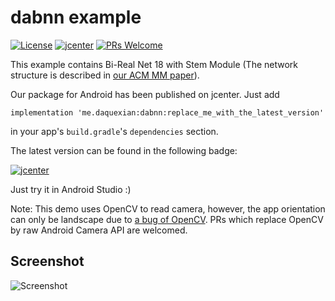 # dabnn example

[![License](https://img.shields.io/badge/license-BSD--3--Clause-blue.svg)](LICENSE) 
[![jcenter](https://img.shields.io/badge/dynamic/json.svg?label=jcenter&query=name&url=https%3A%2F%2Fapi.bintray.com%2Fpackages%2Fdaquexian566%2Fmaven%2Fdabnn%2Fversions%2F_latest)](https://bintray.com/daquexian566/maven/dabnn/_latestVersion)
[![PRs Welcome](https://img.shields.io/badge/PRs-welcome-brightgreen.svg)](https://github.com/JDAI-CV/dabnn-example/pulls)

This example contains Bi-Real Net 18 with Stem Module (The network structure is described in [our ACM MM paper](https://arxiv.org/abs/1908.05858)). 

Our package for Android has been published on jcenter. Just add

```
implementation 'me.daquexian:dabnn:replace_me_with_the_latest_version'
```

in your app's `build.gradle`'s `dependencies` section.

The latest version can be found in the following badge:

[![jcenter](https://img.shields.io/badge/dynamic/json.svg?label=jcenter&query=name&url=https%3A%2F%2Fapi.bintray.com%2Fpackages%2Fdaquexian566%2Fmaven%2Fdabnn%2Fversions%2F_latest)](https://bintray.com/daquexian566/maven/dabnn/_latestVersion)

Just try it in Android Studio :)

Note: This demo uses OpenCV to read camera, however, the app orientation can only be landscape due to [a bug of OpenCV](https://github.com/opencv/opencv/issues/4704). PRs which replace OpenCV by raw Android Camera API are welcomed.

## Screenshot

![Screenshot](https://drive.google.com/uc?id=1lu8qw3GMuCxY6YcVvKldCJvoDYVtoef6)
